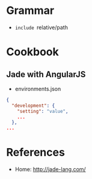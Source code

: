 # Grammar

* `include `relative/path

# Cookbook

## Jade with AngularJS

* environments.json
```json
{
  "development": {
    "setting": "value",
    ...
  },
...
```

# References

* Home: http://jade-lang.com/
